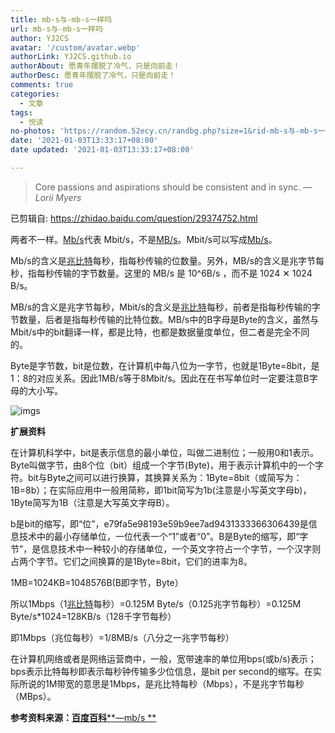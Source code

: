 ```yaml
---
title: mb-s与-mb-s一样吗
url: mb-s与-mb-s一样吗
author: YJ2CS
avatar: '/custom/avatar.webp'
authorLink: YJ2CS.github.io
authorAbout: 愿青年摆脱了冷气，只是向前走！
authorDesc: 愿青年摆脱了冷气，只是向前走！
comments: true
categories:
  - 文章
tags:
  - 悦读
no-photos: 'https://random.52ecy.cn/randbg.php?size=1&rid-mb-s与-mb-s一样吗'
date: '2021-01-03T13:33:17+08:00'
date updated: '2021-01-03T13:33:17+08:00'

---
```

> Core passions and aspirations should be consistent and in sync.
> &mdash; <cite>Lorii Myers</cite>


已剪辑自: <https://zhidao.baidu.com/question/29374752.html>

两者不一样。[Mb/s](https://www.baidu.com/s?wd=Mb%2Fs&tn=SE_PcZhidaonwhc_ngpagmjz&rsv_dl=gh_pc_zhidao)代表 Mbit/s，不是[MB/s](https://www.baidu.com/s?wd=MB%2Fs&tn=SE_PcZhidaonwhc_ngpagmjz&rsv_dl=gh_pc_zhidao)。Mbit/s可以写成[Mb/s](https://www.baidu.com/s?wd=Mb%2Fs&tn=SE_PcZhidaonwhc_ngpagmjz&rsv_dl=gh_pc_zhidao)。

Mb/s的含义是[兆比特](https://www.baidu.com/s?wd=兆比特&tn=SE_PcZhidaonwhc_ngpagmjz&rsv_dl=gh_pc_zhidao)每秒，指每秒传输的位数量。另外，MB/s的含义是兆字节每秒，指每秒传输的字节数量。这里的 MB/s 是 10^6B/s ，而不是 1024 ✕ 1024 B/s。

MB/s的含义是兆字节每秒，Mbit/s的含义是[兆比特](https://www.baidu.com/s?wd=兆比特&tn=SE_PcZhidaonwhc_ngpagmjz&rsv_dl=gh_pc_zhidao)每秒，前者是指每秒传输的字节数量，后者是指每秒传输的比特位数。MB/s中的B字母是Byte的含义，虽然与Mbit/s中的bit翻译一样，都是比特，也都是数据量度单位，但二者是完全不同的。

Byte是字节数，bit是位数，在计算机中每八位为一字节，也就是1Byte=8bit，是1：8的对应关系。因此1MB/s等于8Mbit/s。因此在在书写单位时一定要注意B字母的大小写。

![imgs](https://iknow-pic.cdn.bcebos.com/d009b3de9c82d158bf5044078d0a19d8bd3e42b1)

**扩展资料**

在计算机科学中，bit是表示信息的最小单位，叫做二进制位；一般用0和1表示。Byte叫做字节，由8个位（bit）组成一个字节(Byte)，用于表示计算机中的一个字符。bit与Byte之间可以进行换算，其换算关系为：1Byte=8bit（或简写为：1B=8b）；在实际应用中一般用简称，即1bit简写为1b(注意是小写英文字母b)，1Byte简写为1B（注意是大写英文字母B）。

b是bit的缩写，即“位”，e79fa5e98193e59b9ee7ad9431333366306439是信息技术中的最小存储单位，一位代表一个“1”或者“0”。B是Byte的缩写，即“字节”，是信息技术中一种较小的存储单位，一个英文字符占一个字节，一个汉字则占两个字节。它们之间换算的是1Byte=8bit，它们的进率为8。

1MB=1024KB=1048576B(B即字节，Byte）

所以1Mbps（1[兆比特](https://www.baidu.com/s?wd=兆比特&tn=SE_PcZhidaonwhc_ngpagmjz&rsv_dl=gh_pc_zhidao)每秒）=0.125M Byte/s（0.125兆字节每秒）=0.125M Byte/s*1024=128KB/s（128千字节每秒）

即1Mbps（兆位每秒）=1/8MB/s（八分之一兆字节每秒）

在计算机网络或者是网络运营商中，一般，宽带速率的单位用bps(或b/s)表示；bps表示比特每秒即表示每秒钟传输多少位信息，是bit per second的缩写。在实际所说的1M带宽的意思是1Mbps，是兆比特每秒（Mbps），不是兆字节每秒（MBps）。

**参考资料来源：**[**百度百科****—mb/s
** ](https://baike.baidu.com/item/mb%2Fs/9923956#2)
